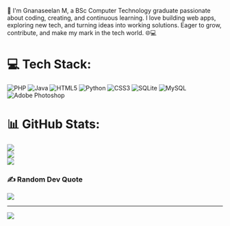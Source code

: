 🚀 I'm Gnanaseelan M, a BSc Computer Technology graduate passionate about coding, creating, and continuous learning. I love building web apps, exploring new tech, and turning ideas into working solutions. Eager to grow, contribute, and make my mark in the tech world. 🌐💻


# 💻 Tech Stack:
![PHP](https://img.shields.io/badge/php-%23777BB4.svg?style=for-the-badge&logo=php&logoColor=white) ![Java](https://img.shields.io/badge/java-%23ED8B00.svg?style=for-the-badge&logo=openjdk&logoColor=white) ![HTML5](https://img.shields.io/badge/html5-%23E34F26.svg?style=for-the-badge&logo=html5&logoColor=white) ![Python](https://img.shields.io/badge/python-3670A0?style=for-the-badge&logo=python&logoColor=ffdd54) ![CSS3](https://img.shields.io/badge/css3-%231572B6.svg?style=for-the-badge&logo=css3&logoColor=white) ![SQLite](https://img.shields.io/badge/sqlite-%2307405e.svg?style=for-the-badge&logo=sqlite&logoColor=white) ![MySQL](https://img.shields.io/badge/mysql-4479A1.svg?style=for-the-badge&logo=mysql&logoColor=white) ![Adobe Photoshop](https://img.shields.io/badge/adobe%20photoshop-%2331A8FF.svg?style=for-the-badge&logo=adobe%20photoshop&logoColor=white)
# 📊 GitHub Stats:
![](https://github-readme-stats.vercel.app/api?username=Gnanaseelan145&theme=radical&hide_border=true&include_all_commits=false&count_private=false)<br/>
![](https://nirzak-streak-stats.vercel.app/?user=Gnanaseelan145&theme=radical&hide_border=true)<br/>
![](https://github-readme-stats.vercel.app/api/top-langs/?username=Gnanaseelan145&theme=radical&hide_border=true&include_all_commits=false&count_private=false&layout=compact)

### ✍️ Random Dev Quote
![](https://quotes-github-readme.vercel.app/api?type=horizontal&theme=radical)

---
[![](https://visitcount.itsvg.in/api?id=Gnanaseelan145&icon=0&color=0)](https://visitcount.itsvg.in)

<!-- Proudly created with GPRM ( https://gprm.itsvg.in ) --> 
